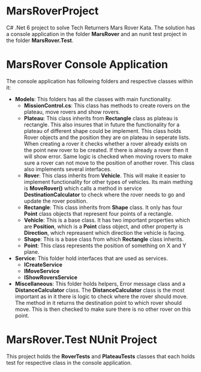 # MarsRoverProject
C# .Net 6 project to solve Tech Returners Mars Rover Kata. The solution has a console application in the folder **MarsRover** and an nunit test project in the folder **MarsRover.Test**.

# MarsRover Console Application
The console application has following folders and respective classes within it:

- **Models**: This folders has all the classes with main functionality. 
  - **MissionControl.cs**: This class has methods to create rovers on the plateau, move rovers and show rovers.
  - **Plateau**: This class inherits from **Rectangle** class as plateau is rectangle. This also insures that in future the functionality for a plateau of different shape could be implement. This class holds Rover objects and the position they are on plateau in seperate lists. When creating a rover it checks whether a rover already exists on the point new rover to be created. If there is already a rover then it will show error. Same logic is checked when moving rovers to make sure a rover can not move to the position of another rover. This class also implements several interfaces.
  - **Rover**: This class inherits from **Vehicle**. This will make it easier to implement functionality for other types of vehicles. Its main mething is **MoveRover()** which calls a method in service **DestinationCalculator** to check where the rover needs to go and update the rover position.
  - **Rectangle**: This class inherits from **Shape** class. It only has four **Point** class objects that represent four points of a rectangle.
  - **Vehicle**: This is a base class. It has two important properties which are **Position**, which is a **Point** class object, and other property is **Direction**, which repreasent which direction the vehicle is facing.
  - **Shape**: This is a base class from which **Rectangle** class inherits.
  - **Point**: This class represents the position of something on X and Y plane.
- **Service**: This folder hold interfaces that are used as services.
  - **ICreateService**
  - **IMoveService**
  - **IShowRoversService**
- **Miscellaneous**: This folder holds helpers, Error message class and a **DistanceCalculator** class. The **DistanceCalculator** class is the most important as in it there is logic to check where the rover should move. The method in it returns the destination point to which rover should move. This is then checked to make sure there is no other rover on this point.

# MarsRover.Test NUnit Project
This project holds the **RoverTests** and **PlateauTests** classes that each holds test for respective class in the console application.

